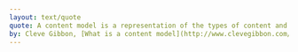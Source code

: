 ```yaml
---
layout: text/quote
quote: A content model is a representation of the types of content and their inter-relationships.
by: Cleve Gibbon, [What is a content model](http://www.clevegibbon.com/content-modeling/what-is-content-modeling/)  
---
```

